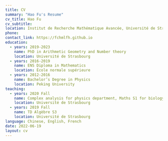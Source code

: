```yaml
---
title: CV
summary: "Hao Fu's Resume"
cv_title: Hao Fu
cv_subtitle: 
location: Institut de Recherche Mathématique Avancée, Université de Strasbourg, France
phone: 
contact_link: https://fchmlfh.github.io
education:
  - years: 2019-2023
    name: PhD in Arithmetic Geometry and Number theory
    location: Université de Strasbourg
  - years: 2016-2019
    name: ENS Diploma in Mathematics
    location: École normale supérieure
  - years: 2012-2016
    name: Bachelor’s Degree in Physics
    location: Peking University
teaching:
  - years: 2020 Fall
    name: Complex analysis for physics department, Maths S1 for biology department
    location: Université de Strasbourg
  - years: 2019 Fall
    name: TD Algèbre S3
    location: Université de Strasbourg
language: Chinese, English, French
date: 2022-06-19
layout: cv
---
```


